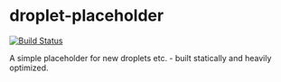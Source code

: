 # droplet-placeholder

[![Build Status](https://travis-ci.org/limenet/droplet-placeholder.svg?branch=master)](https://travis-ci.org/limenet/droplet-placeholder)

A simple placeholder for new droplets etc. - built statically and heavily optimized.
